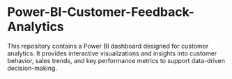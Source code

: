 # Power-BI-Customer-Feedback-Analytics
This repository contains a Power BI dashboard designed for customer analytics. It provides interactive visualizations and insights into customer behavior, sales trends, and key performance metrics to support data-driven decision-making.
